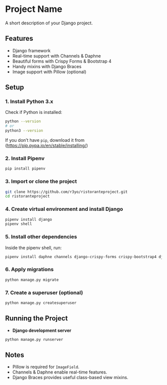 # Project Name

A short description of your Django project.

## Features
- Django framework  
- Real-time support with Channels & Daphne  
- Beautiful forms with Crispy Forms & Bootstrap 4  
- Handy mixins with Django Braces  
- Image support with Pillow (optional)

## Setup

### 1. Install Python 3.x
Check if Python is installed:
```bash
python --version
# or
python3 --version
```
If you don’t have `pip`, download it from (https://pip.pypa.io/en/stable/installing/)

### 2. Install Pipenv
```bash
pip install pipenv
```

### 3. Import or clone the project
```bash
git clone https://github.com/r3yo/ristoranteproject.git
cd ristoranteproject
```

### 4. Create virtual environment and install Django
```bash
pipenv install django
pipenv shell
```

### 5. Install other dependencies
Inside the pipenv shell, run:
```bash
pipenv install daphne channels django-crispy-forms crispy-bootstrap4 django-braces pillow
```

### 6. Apply migrations
```bash
python manage.py migrate
```

### 7. Create a superuser (optional)
```bash
python manage.py createsuperuser
```

## Running the Project

- **Django development server**
```bash
python manage.py runserver
```

## Notes
- Pillow is required for `ImageField`.  
- Channels & Daphne enable real-time features.  
- Django Braces provides useful class-based view mixins.
